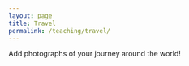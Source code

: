```yaml
---
layout: page
title: Travel
permalink: /teaching/travel/
---
```


Add photographs of your journey around the world!
